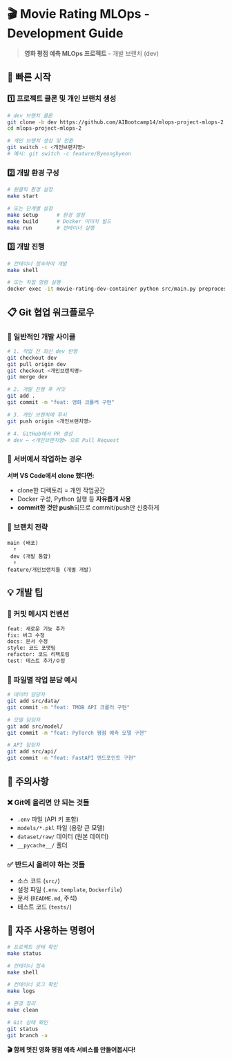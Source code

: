 # 🎬 Movie Rating MLOps - Development Guide

> **영화 평점 예측 MLOps 프로젝트** - 개발 브랜치 (dev)

## 🚀 빠른 시작

### 1️⃣ 프로젝트 클론 및 개인 브랜치 생성

```bash
# dev 브랜치 클론
git clone -b dev https://github.com/AIBootcamp14/mlops-project-mlops-2.git
cd mlops-project-mlops-2

# 개인 브랜치 생성 및 전환
git switch -c <개인브랜치명>
# 예시: git switch -c feature/Byeonghyeon
```

### 2️⃣ 개발 환경 구성

```bash
# 원클릭 환경 설정
make start

# 또는 단계별 설정
make setup      # 환경 설정
make build      # Docker 이미지 빌드  
make run        # 컨테이너 실행
```

### 3️⃣ 개발 진행

```bash
# 컨테이너 접속하여 개발
make shell

# 또는 직접 명령 실행
docker exec -it movie-rating-dev-container python src/main.py preprocessing --date 250101
```

## 📋 Git 협업 워크플로우

### 🔄 일반적인 개발 사이클

```bash
# 1. 작업 전 최신 dev 반영
git checkout dev
git pull origin dev
git checkout <개인브랜치명>
git merge dev

# 2. 개발 진행 후 커밋
git add .
git commit -m "feat: 영화 크롤러 구현"

# 3. 개인 브랜치에 푸시
git push origin <개인브랜치명>

# 4. GitHub에서 PR 생성
# dev ← <개인브랜치명> 으로 Pull Request
```

### 📁 서버에서 작업하는 경우

**서버 VS Code에서 clone 했다면:**
- clone한 디렉토리 = 개인 작업공간
- Docker 구성, Python 실행 등 **자유롭게 사용**
- **commit한 것만 push**되므로 commit/push만 신중하게

### 🔀 브랜치 전략

```
main (배포)
  ↑
 dev (개발 통합)
  ↑
feature/개인브랜치들 (개별 개발)
```

## 💡 개발 팁

### 🎯 커밋 메시지 컨벤션
```bash
feat: 새로운 기능 추가
fix: 버그 수정  
docs: 문서 수정
style: 코드 포맷팅
refactor: 코드 리팩토링
test: 테스트 추가/수정
```

### 📂 파일별 작업 분담 예시
```bash
# 데이터 담당자
git add src/data/
git commit -m "feat: TMDB API 크롤러 구현"

# 모델 담당자  
git add src/model/
git commit -m "feat: PyTorch 평점 예측 모델 구현"

# API 담당자
git add src/api/
git commit -m "feat: FastAPI 엔드포인트 구현"
```

## 🚨 주의사항

### ❌ Git에 올리면 안 되는 것들
- `.env` 파일 (API 키 포함)
- `models/*.pkl` 파일 (용량 큰 모델)
- `dataset/raw/` 데이터 (원본 데이터)
- `__pycache__/` 폴더

### ✅ 반드시 올려야 하는 것들
- 소스 코드 (`src/`)
- 설정 파일 (`.env.template`, `Dockerfile`)
- 문서 (`README.md`, 주석)
- 테스트 코드 (`tests/`)

## 🔧 자주 사용하는 명령어

```bash
# 프로젝트 상태 확인
make status

# 컨테이너 접속
make shell

# 컨테이너 로그 확인  
make logs

# 환경 정리
make clean

# Git 상태 확인
git status
git branch -a
```


**🎬 함께 멋진 영화 평점 예측 서비스를 만들어봅시다!**